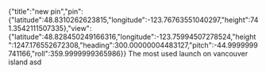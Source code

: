 {"title":"new pin","pin":{"latitude":48.8310262623815,"longitude":-123.76763551040297,"height":741.3542111507335},"view":{"latitude":48.828450249166316,"longitude":-123.75994507278524,"height":1247.176552672308,"heading":300.00000004483127,"pitch":-44.9999999741166,"roll":359.9999999365986}}
The most used launch on vancouver island asd
<!--more-->